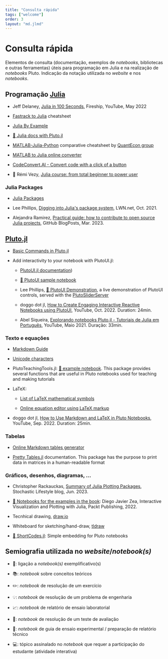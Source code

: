 ```yaml
---
title: "Consulta rápida"
tags: ["welcome"]
order: 3
layout: "md.jlmd"
---
```


# Consulta rápida

Elementos de consulta (documentação, exemplos de *notebooks*, bibliotecas e outras ferramentas) úteis para programação em Julia e na realização de *notebooks* Pluto.
Indicação da notação utilizada no *website* e nos *notebooks*.

## Programação [Julia](https://julialang.org/)

- Jeff Delaney, [Julia in 100 Seconds](https://www.youtube.com/watch?v=JYs_94znYy0), Fireship, YouTube, May 2022

- [Fastrack to Julia](https://juliadocs.github.io/Julia-Cheat-Sheet/) cheatsheet

- [Julia By Example](https://juliabyexample.helpmanual.io/)

- [🎈 Julia docs with Pluto.jl](https://julia-docs-pluto.netlify.app/)

- [MATLAB-Julia-Python](https://cheatsheets.quantecon.org/) comparative cheatsheet by [QuantEcon group](https://quantecon.org) 
				
- [MATLAB to Julia online converter](https://lakras.github.io/matlab-to-julia/)

- [CodeConvert.AI - Convert code with a click of a button](https://www.codeconvert.ai/)

- 🎈 Rémi Vezy, [Julia course: from total beginner to power user](https://vezy.github.io/julia_course/)


### Julia Packages

- [Julia Packages](https://juliapackages.com/packages?sort=stars)

- Lee Phillips, [Digging into Julia's package system](https://lwn.net/Articles/871490/), LWN.net, Oct. 2021.

- Alejandra Ramirez, [Practical guide: how to contribute to open source Julia projects](https://github.com/MA-Ramirez/BlogPosts/blob/main/1_PracticalGuide.md), GitHub BlogPosts, Mar. 2023.


## [Pluto.jl](https://plutojl.org/)

- [Basic Commands in Pluto.jl](https://github.com/fonsp/Pluto.jl/wiki/%F0%9F%94%8E-Basic-Commands-in-Pluto)

- Add interactivity to your notebook with PlutoUI.jl:

    - [PlutoUI.jl documentation](https://docs.juliahub.com/PlutoUI/abXFp/0.7.59/))
    
    - [🎈 PlutoUI sample notebook](https://featured.plutojl.org/basic/plutoui.jl)
 
    - Lee Phillips, [🎈 PlutoUI Demonstration​](https://pluton.lee-phillips.org/sliders/uiDemo.html), a live demonstration of PlutoUI controls, served with the [PlutoSliderServer](https://github.com/JuliaPluto/PlutoSliderServer.jl)
    
    - doggo dot jl, [How to Create Engaging Interactive Reactive Notebooks using PlutoUI](https://www.youtube.com/watch?v=nkyvN7PXQZc), YouTube, Oct. 2022. Duration: 24min.
 
    - Abel Siqueira, [Explorando notebooks Pluto.jl - Tutoriais de Julia em Português](https://www.youtube.com/watch?v=ZnF27xxlcD8), YouTube, Maio 2021. Duração: 33min.


### Texto e equações 

- [Markdown Guide](https://www.markdownguide.org/)

- [Unicode characters](https://docs.julialang.org/en/v1/manual/unicode-input/)

- PlutoTeachingTools.jl: [🎈 example notebook](https://juliapluto.github.io/PlutoTeachingTools.jl/example.html). This package provides several functions that are useful in Pluto notebooks used for teaching and making tutorials

- LaTeX:

    - [List of LaTeX mathematical symbols](https://oeis.org/wiki/List_of_LaTeX_mathematical_symbols)
    
    - [Online equation editor using LaTeX markup](https://editor.codecogs.com)

- doggo dot jl, [How to Use Markdown and LaTeX in Pluto Notebooks](https://www.youtube.com/watch?v=YahByfBTnCc&list=PLhQ2JMBcfAsjeC10lx_2zDlFUMkBUTyyO&index=2), YouTube, Sep. 2022. Duration: 25min.


### Tabelas

- [Online Markdown tables generator](https://www.tablesgenerator.com/markdown_tables)

- [Pretty Tables.jl](https://ronisbr.github.io/PrettyTables.jl/stable/) documentation. This package has the purpose to print data in matrices in a human-readable format


### Gráficos, desenhos, diagramas, ...

- Christopher Rackauckas, [Summary of Julia Plotting Packages](http://www.stochasticlifestyle.com/summary-of-julia-plotting-packages/), Stochastic Lifestyle blog, Jun. 2023.

- [🎈 Notebooks for the examples in the book](https://packtpublishing.github.io/Interactive-Visualization-and-Plotting-with-Julia/): Diego Javier Zea, Interactive Visualization and Plotting with Julia, Packt Publishing, 2022.  

- Tecnhical drawing, [draw.io](https://app.diagrams.net/)

- Whiteboard for sketching/hand-draw, [tldraw](https://www.tldraw.com/)

- [🎈 ShortCodes.jl](https://raw.githack.com/hellemo/ShortCodes.jl/main/examples/static-demo.html): Simple embedding for Pluto notebooks



## Semiografia utilizada no *website*/*notebook(s)*

- 🎈: ligação a *notebook(s)* exemplificativo(s)

- 📚: *notebook* sobre conceitos teóricos

- ✏️: *notebook* de resolução de um exercício

- 💡: *notebook* de resolução de um problema de engenharia

- 📈: *notebook* de relatório de ensaio laboratorial

- 📝: *notebook* de resolução de um teste de avaliação 

- 📄: *notebook* de guia de ensaio experimental / preparação de relatório técnico 

- 💻: tópico assinalado no *notebook* que requer a participação do estudante (atividade interativa)

